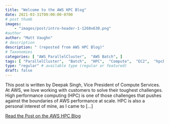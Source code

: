 ```yaml
---
title: "Welcome to the AWS HPC Blog"
date: 2021-03-31T00:00:00-0700
# post thumb
images:
    - "images/post/intro-header-1-1260x630.png"
#author
author: "Matt Vaughn"
# description
description: " (reposted from AWS HPC Blog)"
# Taxonomies
categories: [ "AWS ParallelCluster",  "AWS Batch", ]
tags: [ "ParallelCluster",  "Batch",  "HPC",  "Compute",  "EC2",  "hpcblog", ]
type: "regular" # available type (regular or featured)
draft: false
---
```


This post is written by Deepak Singh, Vice President of Compute Services. At AWS, we love working with customers to solve their toughest challenges. High performance computing (HPC) is one of those challenges that pushes against the boundaries of AWS performance at scale. HPC is also a personal interest of mine, as I came to […]

<a href="https://aws.amazon.com/blogs/hpc/welcome-to-the-aws-hpc-blog/" class="btn btn-primary btn-lg active" role="button" aria-pressed="true" style="margin-top: 8px;">Read the Post on the AWS HPC Blog</a>